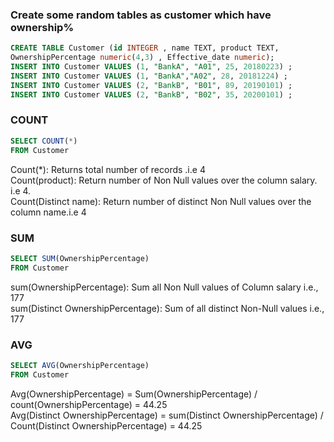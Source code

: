 ### Create some random tables as customer which have ownership%
```SQL
CREATE TABLE Customer (id INTEGER , name TEXT, product TEXT, 
OwnershipPercentage numeric(4,3) , Effective_date numeric);
INSERT INTO Customer VALUES (1, "BankA", "A01", 25, 20180223) ;
INSERT INTO Customer VALUES (1, "BankA","A02", 28, 20181224) ;
INSERT INTO Customer VALUES (2, "BankB", "B01", 89, 20190101) ;
INSERT INTO Customer VALUES (2, "BankB", "B02", 35, 20200101) ;
```

### COUNT 

```SQL
SELECT COUNT(*)
FROM Customer
```
Count(*): Returns total number of records .i.e 4 <br />
Count(product): Return number of Non Null values over the column salary. i.e 4. <br />
Count(Distinct name):  Return number of distinct Non Null values over the column name.i.e 4 <br />

### SUM

```SQL
SELECT SUM(OwnershipPercentage)
FROM Customer
```

sum(OwnershipPercentage):  Sum all Non Null values of Column salary i.e., 177 <br />
sum(Distinct OwnershipPercentage): Sum of all distinct Non-Null values i.e., 177

### AVG

```SQL
SELECT AVG(OwnershipPercentage)
FROM Customer
```


Avg(OwnershipPercentage) = Sum(OwnershipPercentage) / count(OwnershipPercentage) = 44.25 <br />
Avg(Distinct OwnershipPercentage) = sum(Distinct OwnershipPercentage) / Count(Distinct OwnershipPercentage) = 44.25 <br />
